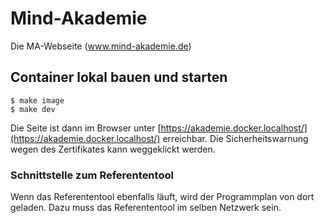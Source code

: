 # Mind-Akademie

Die MA-Webseite (www.mind-akademie.de)

## Container lokal bauen und starten

    $ make image
    $ make dev

Die Seite ist dann im Browser unter [https://akademie.docker.localhost/](https://akademie.docker.localhost/) erreichbar. Die Sicherheitswarnung wegen des Zertifikates kann weggeklickt werden.

### Schnittstelle zum Referententool

Wenn das Referententool ebenfalls läuft, wird der Programmplan von dort geladen. Dazu muss das Referententool im selben Netzwerk sein.
